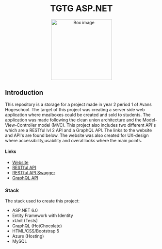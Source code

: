 <h1 align="center">TGTG ASP.NET</h1> 
<p align="center">
  <img width="200" src="https://rik-vandermullen-tgtg.azurewebsites.net/images/Box.png" alt="Box image">
</p>

## Introduction
This repository is a storage for a project made in year 2 period 1 of Avans Hogeschool. The target of this project was creating a server side web application where mealboxes could be created and sold to students. The application was made following the clean union architecture and the Model-View-Controller model (MVC). This project also includes two different API's which are a RESTful lvl 2 API and a GraphQL API. The links to the website and API's are found below. The website was also created for UX-design where accessibility,usability and overal looks where the main points.

#### Links
- [Website](https://rik-vandermullen-tgtg.azurewebsites.net/)
- [RESTful API](https://rik-vandermullen-tgtg-rest.azurewebsites.net/api/v1/)
- [RESTful API Swagger](https://rik-vandermullen-tgtg-rest.azurewebsites.net/swagger/index.html)
- [GraphQL API](https://rik-vandermullen-tgtg-graphql.azurewebsites.net/graphql)

### Stack

The stack used to create this project:

- ASP.NET 6.0
- Entity Framework with Identity
- xUnit (Tests)
- GraphQL (HotChocolate)
- HTML/CSS/Bootstrap 5
- Azure (Hosting)
- MySQL
